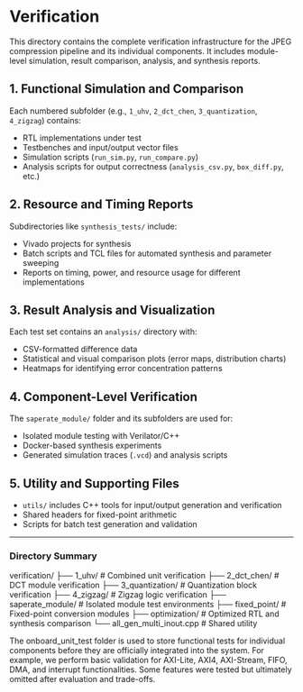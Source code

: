 # Verification

This directory contains the complete verification infrastructure for the JPEG compression pipeline and its individual components. It includes module-level simulation, result comparison, analysis, and synthesis reports.

## 1. Functional Simulation and Comparison

Each numbered subfolder (e.g., `1_uhv`, `2_dct_chen`, `3_quantization`, `4_zigzag`) contains:

- RTL implementations under test
- Testbenches and input/output vector files
- Simulation scripts (`run_sim.py`, `run_compare.py`)
- Analysis scripts for output correctness (`analysis_csv.py`, `box_diff.py`, etc.)

## 2. Resource and Timing Reports

Subdirectories like `synthesis_tests/` include:

- Vivado projects for synthesis
- Batch scripts and TCL files for automated synthesis and parameter sweeping
- Reports on timing, power, and resource usage for different implementations

## 3. Result Analysis and Visualization

Each test set contains an `analysis/` directory with:

- CSV-formatted difference data
- Statistical and visual comparison plots (error maps, distribution charts)
- Heatmaps for identifying error concentration patterns

## 4. Component-Level Verification

The `saperate_module/` folder and its subfolders are used for:

- Isolated module testing with Verilator/C++
- Docker-based synthesis experiments
- Generated simulation traces (`.vcd`) and analysis scripts

## 5. Utility and Supporting Files

- `utils/` includes C++ tools for input/output generation and verification
- Shared headers for fixed-point arithmetic
- Scripts for batch test generation and validation

---

### Directory Summary

verification/
├── 1_uhv/               # Combined unit verification
├── 2_dct_chen/          # DCT module verification
├── 3_quantization/      # Quantization block verification
├── 4_zigzag/            # Zigzag logic verification
├── saperate_module/     # Isolated module test environments
├── fixed_point/         # Fixed-point conversion modules
├── optimization/        # Optimized RTL and synthesis comparison
└── all_gen_multi_inout.cpp  # Shared utility

The onboard_unit_test folder is used to store functional tests for individual components before they are officially integrated into the system. For example, we perform basic validation for AXI-Lite, AXI4, AXI-Stream, FIFO, DMA, and interrupt functionalities. Some features were tested but ultimately omitted after evaluation and trade-offs.
